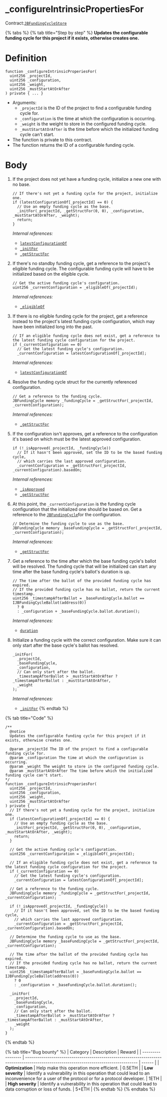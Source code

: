 # \_configureIntrinsicPropertiesFor

Contract:[`JBFundingCycleStore`](../)​

{% tabs %}
{% tab title="Step by step" %}
**Updates the configurable funding cycle for this project if it exists, otherwise creates one.**

# Definition

```solidity
function _configureIntrinsicProperiesFor(
  uint256 _projectId,
  uint256 _configuration,
  uint256 _weight,
  uint256 _mustStartAtOrAfter
) private { ... }
```

* Arguments:
  * `_projectId` is the ID of the project to find a configurable funding cycle for.
  * `_configuration` is the time at which the configuration is occurring.
  * `_weight` is the weight to store in the configured funding cycle.
  * `_mustStartAtOrAfter` is the time before which the initialized funding cycle can't start.
* The function is private to this contract.
* The function returns the ID of a configurable funding cycle.

# Body

1.  If the project does not yet have a funding cycle, initialize a new one with no base.

    ```solidity
    // If there's not yet a funding cycle for the project, initialize one.
    if (latestConfigurationOf[_projectId] == 0) {
      // Use an empty funding cycle as the base.
      _initFor(_projectId, _getStructFor(0, 0), _configuration, _mustStartAtOrAfter, _weight);
      return;
    }
    ```

    _Internal references:_

    * [`latestConfigurationOf`](../properties/latestconfigurationof.md)
    * [`_initFor`](\_initfor.md)
    * [`_getStructFor`](../read/_getstructfor.md)
2.  If there's no standby funding cycle, get a reference to the project's eligible funding cycle. The configurable funding cycle will have to be initialized based on the eligible cycle.

    ```solidity
    // Get the active funding cycle's configuration.
    uint256 _currentConfiguration = _eligibleOf(_projectId);
    ```

    _Internal references:_

    * [`_eligibleOf`](../read/_eligibleof.md)
3.  If there is no eligible funding cycle for the project, get a reference instead to the project's latest funding cycle configuration, which may have been initialized long into the past. 

    ```solidity
    // If an eligible funding cycle does not exist, get a reference to the latest funding cycle configuration for the project.
    if (_currentConfiguration == 0)
      // Get the latest funding cycle's configuration.
      _currentConfiguration = latestConfigurationOf[_projectId];
    ```

    _Internal references:_

    * [`latestConfigurationOf`](../properties/latestconfigurationof.md)

4.  Resolve the funding cycle struct for the currently referenced configuration.
    ```solidity
    // Get a reference to the funding cycle.
    JBFundingCycle memory _fundingCycle = _getStructFor(_projectId, _currentConfiguration);
    ```

    _Internal references:_

    * [`_getStructFor`](../read/_getstructfor.md)
5.  If the configuration isn't approves, get a reference to the configuration it's based on which must be the latest approved configuration. 

    ```solidity
    if (!_isApproved(_projectId, _fundingCycle))
      // If it hasn't been approved, set the ID to be the based funding cycle,
      // which carries the last approved configuration.
      _currentConfiguration = _getStructFor(_projectId, _currentConfiguration).basedOn;
    ```

    _Internal references:_

    * [`_isApproved`](../read/_isapproved.md)
    * [`_getStructFor`](../read/_getstructfor.md)
6.  At this point, the `_currentConfiguration` is the funding cycle configuration that the initialized one should be based on. Get a reference to the [`JBFundingCycle`](../../../data-structures/jbfundingcycle.md)for the configuration.

    ```solidity
    // Determine the funding cycle to use as the base.
    JBFundingCycle memory _baseFundingCycle = _getStructFor(_projectId, _currentConfiguration);
    ```

    _Internal references:_

    * [`_getStructFor`](../read/_getstructfor.md)
7.  Get a reference to the time after which the base funding cycle's ballot will be resolved. The funding cycle that will be initialized can start any time after the base funding cycle's ballot's duration is up.

    ```solidity
    // The time after the ballot of the provided funding cycle has expired.
    // If the provided funding cycle has no ballot, return the current timestamp.
    uint256 _timestampAfterBallot = _baseFundingCycle.ballot == IJBFundingCycleBallot(address(0))
      ? 0
      : _configuration + _baseFundingCycle.ballot.duration();
    ```

    _Internal references:_

    * [`duration`](../../../interfaces/ijbfundingcycleballot.md)

8. Initialize a funding cycle with the correct configuration. Make sure it can only start after the base cycle's ballot has resolved.

    ```solidity
    _initFor(
      _projectId,
      _baseFundingCycle,
      _configuration,
      // Can only start after the ballot.
      _timestampAfterBallot > _mustStartAtOrAfter ? _timestampAfterBallot : _mustStartAtOrAfter,
      _weight
    );
    ```

    _Internal references:_

    * [`_initFor`](../read/_initfor.md)
{% endtab %}

{% tab title="Code" %}
```solidity
/**
  @notice 
  Updates the configurable funding cycle for this project if it exists, otherwise creates one.

  @param _projectId The ID of the project to find a configurable funding cycle for.
  @param _configuration The time at which the configuration is occurring.
  @param _weight The weight to store in the configured funding cycle.
  @param _mustStartAtOrAfter The time before which the initialized funding cycle can't start.
*/
function _configureIntrinsicProperiesFor(
  uint256 _projectId,
  uint256 _configuration,
  uint256 _weight,
  uint256 _mustStartAtOrAfter
) private {
  // If there's not yet a funding cycle for the project, initialize one.
  if (latestConfigurationOf[_projectId] == 0) {
    // Use an empty funding cycle as the base.
    _initFor(_projectId, _getStructFor(0, 0), _configuration, _mustStartAtOrAfter, _weight);
    return;
  }

  // Get the active funding cycle's configuration.
  uint256 _currentConfiguration = _eligibleOf(_projectId);

  // If an eligible funding cycle does not exist, get a reference to the latest funding cycle configuration for the project.
  if (_currentConfiguration == 0)
    // Get the latest funding cycle's configuration.
    _currentConfiguration = latestConfigurationOf[_projectId];

  // Get a reference to the funding cycle.
  JBFundingCycle memory _fundingCycle = _getStructFor(_projectId, _currentConfiguration);

  if (!_isApproved(_projectId, _fundingCycle))
    // If it hasn't been approved, set the ID to be the based funding cycle,
    // which carries the last approved configuration.
    _currentConfiguration = _getStructFor(_projectId, _currentConfiguration).basedOn;

  // Determine the funding cycle to use as the base.
  JBFundingCycle memory _baseFundingCycle = _getStructFor(_projectId, _currentConfiguration);

  // The time after the ballot of the provided funding cycle has expired.
  // If the provided funding cycle has no ballot, return the current timestamp.
  uint256 _timestampAfterBallot = _baseFundingCycle.ballot == IJBFundingCycleBallot(address(0))
    ? 0
    : _configuration + _baseFundingCycle.ballot.duration();

  _initFor(
    _projectId,
    _baseFundingCycle,
    _configuration,
    // Can only start after the ballot.
    _timestampAfterBallot > _mustStartAtOrAfter ? _timestampAfterBallot : _mustStartAtOrAfter,
    _weight
  );
}
```
{% endtab %}

{% tab title="Bug bounty" %}
| Category          | Description                                                                                                                            | Reward |
| ----------------- | -------------------------------------------------------------------------------------------------------------------------------------- | ------ |
| **Optimization**  | Help make this operation more efficient.                                                                                               | 0.5ETH |
| **Low severity**  | Identify a vulnerability in this operation that could lead to an inconvenience for a user of the protocol or for a protocol developer. | 1ETH   |
| **High severity** | Identify a vulnerability in this operation that could lead to data corruption or loss of funds.                                        | 5+ETH  |
{% endtab %}
{% endtabs %}
